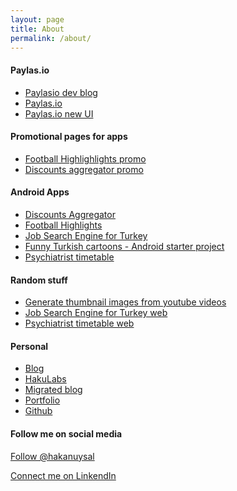 ```yaml
---
layout: page
title: About
permalink: /about/
---
```


#### Paylas.io
* [Paylasio dev blog](http://hakanu.github.io/paylasio/)
* [Paylas.io](http://paylas.io)
* [Paylas.io new UI](http://m.paylas.io)

#### Promotional pages for apps

* [Football Highlighlights promo](http://footballhighlightswatch.com)
* [Discounts aggregator promo](http://kampanyalar.me)

#### Android Apps

* [Discounts Aggregator](https://play.google.com/store/apps/details?id=io.haku.discounts)
* [Football Highlights](https://play.google.com/store/apps/details?id=io.haku.fb_goals)
* [Job Search Engine for Turkey](https://play.google.com/store/apps/details?id=co.hakanu.jobfinder)
* [Funny Turkish cartoons - Android starter project](https://play.google.com/store/apps/details?id=co.hakanu.karikaturcu2)
* [Psychiatrist timetable](https://play.google.com/store/apps/details?id=haku.io.psi_meeting)

#### Random stuff
* [Generate thumbnail images from youtube videos](http://vidimg.net)
* [Job Search Engine for Turkey web](http://isimibul.co)
* [Psychiatrist timetable web](http://psikiyatritoplantilari.com)

#### Personal
* [Blog](http://hakanu.net)
* [HakuLabs](http://haku.io)
* [Migrated blog](http://hakanu.github.io/blog)
* [Portfolio](http://haku.inventive.io/)
* [Github](http://github.com/hakanu)

#### Follow me on social media

<a href="https://twitter.com/hakanuysal" class="twitter-follow-button" data-show-count="false" data-size="large">Follow @hakanuysal</a>
<script>!function(d,s,id){var js,fjs=d.getElementsByTagName(s)[0],p=/^http:/.test(d.location)?'http':'https';if(!d.getElementById(id)){js=d.createElement(s);js.id=id;js.src=p+'://platform.twitter.com/widgets.js';fjs.parentNode.insertBefore(js,fjs);}}(document, 'script', 'twitter-wjs');</script>


<a href="https://www.linkedin.com/profile/view?id=36252256" target="_blank">
  <!-- <img style="text-align: left;" src="https://devdala.files.wordpress.com/2015/04/my-linkedin-profile-button.png"> -->
  Connect me on LinkendIn
</a>

<!-- Bu etiketi, widget adlı widget'ın oluşturulmasını istediğiniz yere ekleyin. -->
<div class="g-follow" data-annotation="bubble" data-height="24" data-href="//plus.google.com/u/0/105964927304013187423" data-rel="author"></div>

<!-- Bu etiketi head bölümüne veya kapanış body etiketinin hemen önüne ekleyin. -->
<script src="https://apis.google.com/js/platform.js" async defer></script>
